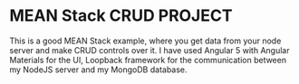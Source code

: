 # MEAN Stack CRUD PROJECT

This is a good MEAN Stack example, where you get data from your node server and make CRUD controls over it.
I have used Angular 5 with Angular Materials for the UI, Loopback framework for the communication between my NodeJS server and my MongoDB database.
